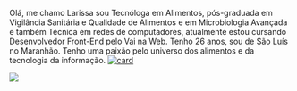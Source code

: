 Olá, me chamo Larissa sou Tecnóloga em Alimentos, pós-graduada em Vigilância Sanitária e Qualidade de Alimentos e em Microbiologia Avançada e também Técnica em redes de computadores, atualmente estou cursando Desenvolvedor Front-End pelo Vai na Web.
Tenho 26 anos, sou de São Luís no Maranhão.
Tenho uma paixão pelo universo dos alimentos e da tecnologia da informação. 
[![card](https://github-readme-stats.vercel.app/api?username=LarissaPadilha-dev&theme=radical)](https://github.com/anuraghazra/github-readme-stats)
 <div >
 <a target="_blank" style="display: inline-block" href="https://www.linkedin.com/in/larissapm23"><img src="https://img.shields.io/badge/-LinkedIn-%230077B5?style=for-the-badge&logo=linkedin&logoColor=white" ></a>
</div>
